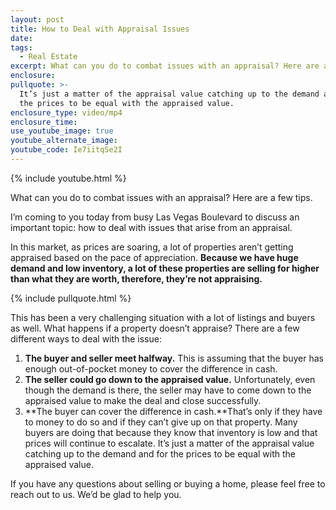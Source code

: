 ```yaml
---
layout: post
title: How to Deal with Appraisal Issues
date:
tags:
  - Real Estate
excerpt: What can you do to combat issues with an appraisal? Here are a few tips.
enclosure:
pullquote: >-
  It’s just a matter of the appraisal value catching up to the demand and for
  the prices to be equal with the appraised value.
enclosure_type: video/mp4
enclosure_time:
use_youtube_image: true
youtube_alternate_image:
youtube_code: Ie7iitqSe2I
---
```


{% include youtube.html %}

What can you do to combat issues with an appraisal? Here are a few tips.

I’m coming to you today from busy Las Vegas Boulevard to discuss an important topic: how to deal with issues that arise from an appraisal.

In this market, as prices are soaring, a lot of properties aren’t getting appraised based on the pace of appreciation. **Because we have huge demand and low inventory, a lot of these properties are selling for higher than what they are worth, therefore, they’re not appraising.**

{% include pullquote.html %}

This has been a very challenging situation with a lot of listings and buyers as well. What happens if a property doesn’t appraise? There are a few different ways to deal with the issue:

1. **The buyer and seller meet halfway.** This is assuming that the buyer has enough out-of-pocket money to cover the difference in cash.
2. **The seller could go down to the appraised value.** Unfortunately, even though the demand is there, the seller may have to come down to the appraised value to make the deal and close successfully.
3. **The buyer can cover the difference in cash.**That’s only if they have to money to do so and if they can’t give up on that property. Many buyers are doing that because they know that inventory is low and that prices will continue to escalate. It’s just a matter of the appraisal value catching up to the demand and for the prices to be equal with the appraised value.

If you have any questions about selling or buying a home, please feel free to reach out to us. We’d be glad to help you.<br>&nbsp;